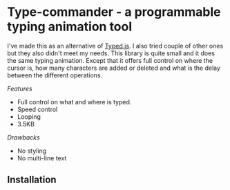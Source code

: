 # Type-commander - a programmable typing animation tool

I've made this as an alternative of [Typed.js](https://mattboldt.com/demos/typed-js/). I also tried couple of other ones but they also didn't meet my needs. This library is quite small and it does the same typing animation. Except that it offers full control on where the cursor is, how many characters are added or deleted and what is the delay between the different operations.

*Features*

* Full control on what and where is typed.
* Speed control
* Looping
* 3.5KB

*Drawbacks*

* No styling
* No multi-line text

## Installation
